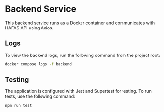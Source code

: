# Backend Service

This backend service runs as a Docker container and communicates with HAFAS API using Axios.

## Logs

To view the backend logs, run the following command from the project root:

```bash
docker compose logs -f backend
```

## Testing

The application is configured with Jest and Supertest for testing.
To run tests, use the following command:
```bash
npm run test
```